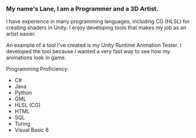 ### My name's Lane, I am a Programmer and a 3D Artist.

I have experience in many programming languages, including CG (HLSL) for creating shaders in Unity. I enjoy developing tools that makes my job as an artist easier. 

An example of a tool I've created is my Unity Runtime Animation Tester. I developed the tool because I wanted a very fast way to see how my animations look in game.

Programming Proficiency:
* C#
* Java
* Python
* GML
* HLSL (CG)
* HTML
* SQL
* Turing
* Visual Basic 6
